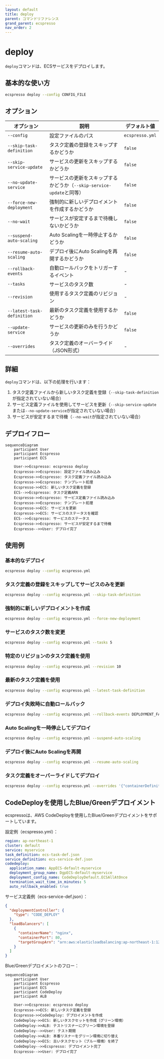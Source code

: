 ```yaml
---
layout: default
title: deploy
parent: コマンドリファレンス
grand_parent: ecspresso
nav_order: 2
---
```


# deploy

`deploy`コマンドは、ECSサービスをデプロイします。

## 基本的な使い方

```bash
ecspresso deploy --config CONFIG_FILE
```

## オプション

| オプション | 説明 | デフォルト値 |
|------------|------|-------------|
| `--config` | 設定ファイルのパス | `ecspresso.yml` |
| `--skip-task-definition` | タスク定義の登録をスキップするかどうか | `false` |
| `--skip-service-update` | サービスの更新をスキップするかどうか | `false` |
| `--no-update-service` | サービスの更新をスキップするかどうか（`--skip-service-update`と同等） | `false` |
| `--force-new-deployment` | 強制的に新しいデプロイメントを作成するかどうか | `false` |
| `--no-wait` | サービスが安定するまで待機しないかどうか | `false` |
| `--suspend-auto-scaling` | Auto Scalingを一時停止するかどうか | `false` |
| `--resume-auto-scaling` | デプロイ後にAuto Scalingを再開するかどうか | `false` |
| `--rollback-events` | 自動ロールバックをトリガーするイベント | - |
| `--tasks` | サービスのタスク数 | - |
| `--revision` | 使用するタスク定義のリビジョン | - |
| `--latest-task-definition` | 最新のタスク定義を使用するかどうか | `false` |
| `--update-service` | サービスの更新のみを行うかどうか | `false` |
| `--overrides` | タスク定義のオーバーライド（JSON形式） | - |

## 詳細

`deploy`コマンドは、以下の処理を行います：

1. タスク定義ファイルから新しいタスク定義を登録（`--skip-task-definition`が指定されていない場合）
2. サービス定義ファイルを使用してサービスを更新（`--skip-service-update`または`--no-update-service`が指定されていない場合）
3. サービスが安定するまで待機（`--no-wait`が指定されていない場合）

## デプロイフロー

```mermaid
sequenceDiagram
    participant User
    participant Ecspresso
    participant ECS
    
    User->>Ecspresso: ecspresso deploy
    Ecspresso->>Ecspresso: 設定ファイル読み込み
    Ecspresso->>Ecspresso: タスク定義ファイル読み込み
    Ecspresso->>Ecspresso: テンプレート処理
    Ecspresso->>ECS: 新しいタスク定義を登録
    ECS-->>Ecspresso: タスク定義ARN
    Ecspresso->>Ecspresso: サービス定義ファイル読み込み
    Ecspresso->>Ecspresso: テンプレート処理
    Ecspresso->>ECS: サービスを更新
    Ecspresso->>ECS: サービスのステータスを確認
    ECS-->>Ecspresso: サービスのステータス
    Ecspresso->>Ecspresso: サービスが安定するまで待機
    Ecspresso-->>User: デプロイ完了
```

## 使用例

### 基本的なデプロイ

```bash
ecspresso deploy --config ecspresso.yml
```

### タスク定義の登録をスキップしてサービスのみを更新

```bash
ecspresso deploy --config ecspresso.yml --skip-task-definition
```

### 強制的に新しいデプロイメントを作成

```bash
ecspresso deploy --config ecspresso.yml --force-new-deployment
```

### サービスのタスク数を変更

```bash
ecspresso deploy --config ecspresso.yml --tasks 5
```

### 特定のリビジョンのタスク定義を使用

```bash
ecspresso deploy --config ecspresso.yml --revision 10
```

### 最新のタスク定義を使用

```bash
ecspresso deploy --config ecspresso.yml --latest-task-definition
```

### デプロイ失敗時に自動ロールバック

```bash
ecspresso deploy --config ecspresso.yml --rollback-events DEPLOYMENT_FAILURE
```

### Auto Scalingを一時停止してデプロイ

```bash
ecspresso deploy --config ecspresso.yml --suspend-auto-scaling
```

### デプロイ後にAuto Scalingを再開

```bash
ecspresso deploy --config ecspresso.yml --resume-auto-scaling
```

### タスク定義をオーバーライドしてデプロイ

```bash
ecspresso deploy --config ecspresso.yml --overrides '{"containerDefinitions":[{"name":"nginx","environment":[{"name":"DEBUG","value":"true"}]}]}'
```

## CodeDeployを使用したBlue/Greenデプロイメント

ecspressoは、AWS CodeDeployを使用したBlue/Greenデプロイメントをサポートしています。

設定例（ecspresso.yml）：
```yaml
region: ap-northeast-1
cluster: default
service: myservice
task_definition: ecs-task-def.json
service_definition: ecs-service-def.json
codedeploy:
  application_name: AppECS-default-myservice
  deployment_group_name: DgpECS-default-myservice
  deployment_config_name: CodeDeployDefault.ECSAllAtOnce
  termination_wait_time_in_minutes: 5
  auto_rollback_enabled: true
```

サービス定義例（ecs-service-def.json）：
```json
{
  "deploymentController": {
    "type": "CODE_DEPLOY"
  },
  "loadBalancers": [
    {
      "containerName": "nginx",
      "containerPort": 80,
      "targetGroupArn": "arn:aws:elasticloadbalancing:ap-northeast-1:123456789012:targetgroup/blue/1234567890123456"
    }
  ]
}
```

Blue/Greenデプロイメントのフロー：

```mermaid
sequenceDiagram
    participant User
    participant Ecspresso
    participant ECS
    participant CodeDeploy
    participant ALB

    User->>Ecspresso: ecspresso deploy
    Ecspresso->>ECS: 新しいタスク定義を登録
    Ecspresso->>CodeDeploy: デプロイメントを作成
    CodeDeploy->>ECS: 新しいタスクセットを作成（グリーン環境）
    CodeDeploy->>ALB: テストリスナーにグリーン環境を登録
    CodeDeploy-->>User: テスト期間
    CodeDeploy->>ALB: 本番リスナーをグリーン環境に切り替え
    CodeDeploy->>ECS: 古いタスクセット（ブルー環境）を終了
    CodeDeploy-->>Ecspresso: デプロイメント完了
    Ecspresso-->>User: デプロイ完了
```

